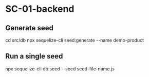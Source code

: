 # SC-01-backend

## Generate seed
cd src/db
npx sequelize-cli seed:generate --name demo-product

## Run a single seed
npx sequelize-cli db:seed --seed seed-file-name.js